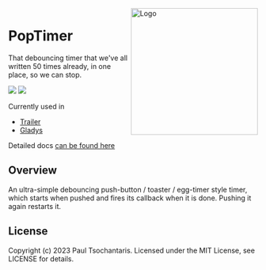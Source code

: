 <img src="https://ptsochantaris.github.io/trailer/PopTimerLogo.webp" alt="Logo" width=256 align="right">

# PopTimer
That debouncing timer that we've all written 50 times already, in one place, so we can stop.

[![](https://img.shields.io/endpoint?url=https%3A%2F%2Fswiftpackageindex.com%2Fapi%2Fpackages%2Fptsochantaris%2Fpop-timer%2Fbadge%3Ftype%3Dswift-versions)](https://swiftpackageindex.com/ptsochantaris/pop-timer) [![](https://img.shields.io/endpoint?url=https%3A%2F%2Fswiftpackageindex.com%2Fapi%2Fpackages%2Fptsochantaris%2Fpop-timer%2Fbadge%3Ftype%3Dplatforms)](https://swiftpackageindex.com/ptsochantaris/pop-timer)

Currently used in
- [Trailer](https://github.com/ptsochantaris/trailer)
- [Gladys](https://github.com/ptsochantaris/gladys)

Detailed docs [can be found here](https://swiftpackageindex.com/ptsochantaris/pop-timer/documentation)

## Overview
An ultra-simple debouncing push-button / toaster / egg-timer style timer, which starts when pushed and fires its callback when it is done. Pushing it again restarts it.

## License
Copyright (c) 2023 Paul Tsochantaris. Licensed under the MIT License, see LICENSE for details.
